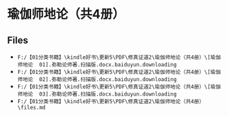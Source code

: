 # 瑜伽师地论（共4册）

## Files

- `F:/【01分类书籍】\kindle好书\更新5\PDF\修真证道2\瑜伽师地论（共4册）\[瑜伽师地论  01].弥勒论师著.扫描版.docx.baiduyun.downloading`
- `F:/【01分类书籍】\kindle好书\更新5\PDF\修真证道2\瑜伽师地论（共4册）\[瑜伽师地论  02].弥勒论师著.扫描版.docx.baiduyun.downloading`
- `F:/【01分类书籍】\kindle好书\更新5\PDF\修真证道2\瑜伽师地论（共4册）\[瑜伽师地论  03].弥勒论师著.扫描版.docx.baiduyun.downloading`
- `F:/【01分类书籍】\kindle好书\更新5\PDF\修真证道2\瑜伽师地论（共4册）\files.md`
